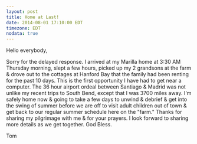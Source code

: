 ```yaml
---
layout: post
title: Home at Last!
date: 2014-08-01 17:10:00 EDT
timezone: EDT
nodata: true
---
```


Hello everybody,

Sorry for the delayed response.   I arrived at my Marilla home at 3:30 AM Thursday morning, slept a few hours, picked up my 2 grandsons at the farm & drove out to the cottages at Hanford Bay that the family had been renting for the past 10 days.   This is the first opportunity I have had to get near a computer.   The 36 hour airport ordeal between Santiago & Madrid was not unlike my recent trips to South Bend, except that I was 3700 miles away.  I'm safely home now & going to take a few days to unwind & debrief & get into the swing of summer before we are off to visit adult children out of town & get back to our regular summer schedule here on the "farm."  Thanks for sharing my pilgrimage with me & for your prayers.  I look forward to sharing more details as we get together.  God Bless.

Tom